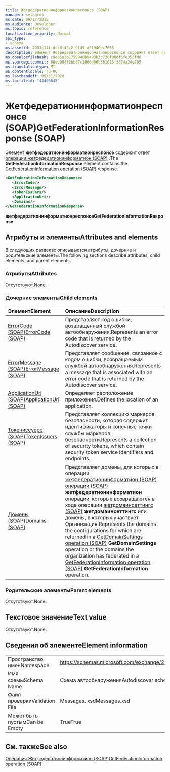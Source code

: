 ```yaml
---
title: Жетфедератионинформатионреспонсе (SOAP)
manager: sethgros
ms.date: 09/17/2015
ms.audience: Developer
ms.topic: reference
localization_priority: Normal
api_type:
- schema
ms.assetid: 2033c14f-dcc8-43c2-9fd9-a51946ec7055
description: Элемент Жетфедератионинформатионреспонсе содержит ответ операции Жетфедератионинформатион (SOAP).
ms.openlocfilehash: c9e65a2b1759946b8493b3c730f08df6fe353fd8
ms.sourcegitcommit: 88ec988f2bb67c1866d06b361615f3674a24e795
ms.translationtype: MT
ms.contentlocale: ru-RU
ms.lasthandoff: 05/31/2020
ms.locfileid: "44460045"
---
```

# <a name="getfederationinformationresponse-soap"></a><span data-ttu-id="24734-103">Жетфедератионинформатионреспонсе (SOAP)</span><span class="sxs-lookup"><span data-stu-id="24734-103">GetFederationInformationResponse (SOAP)</span></span>

<span data-ttu-id="24734-104">Элемент **жетфедератионинформатионреспонсе** содержит ответ [операции жетфедератионинформатион (SOAP)](getfederationinformation-operation-soap.md) .</span><span class="sxs-lookup"><span data-stu-id="24734-104">The **GetFederationInformationResponse** element contains the [GetFederationInformation operation (SOAP)](getfederationinformation-operation-soap.md) response.</span></span> 
  
```XML
<GetFederationInformationResponse>
   <ErrorCode/>
   <ErrorMessage/>
   <TokenIssuers/>
   <ApplicationUri/>
   <Domains/>
</GetFederationInformationResponse>
```

 <span data-ttu-id="24734-105">**жетфедератионинформатионреспонсе**</span><span class="sxs-lookup"><span data-stu-id="24734-105">**GetFederationInformationResponse**</span></span>
## <a name="attributes-and-elements"></a><span data-ttu-id="24734-106">Атрибуты и элементы</span><span class="sxs-lookup"><span data-stu-id="24734-106">Attributes and elements</span></span>

<span data-ttu-id="24734-107">В следующих разделах описываются атрибуты, дочерние и родительские элементы.</span><span class="sxs-lookup"><span data-stu-id="24734-107">The following sections describe attributes, child elements, and parent elements.</span></span>
  
### <a name="attributes"></a><span data-ttu-id="24734-108">Атрибуты</span><span class="sxs-lookup"><span data-stu-id="24734-108">Attributes</span></span>

<span data-ttu-id="24734-109">Отсутствуют.</span><span class="sxs-lookup"><span data-stu-id="24734-109">None.</span></span>
  
### <a name="child-elements"></a><span data-ttu-id="24734-110">Дочерние элементы</span><span class="sxs-lookup"><span data-stu-id="24734-110">Child elements</span></span>

|<span data-ttu-id="24734-111">**Элемент**</span><span class="sxs-lookup"><span data-stu-id="24734-111">**Element**</span></span>|<span data-ttu-id="24734-112">**Описание**</span><span class="sxs-lookup"><span data-stu-id="24734-112">**Description**</span></span>|
|:-----|:-----|
|[<span data-ttu-id="24734-113">ErrorCode (SOAP)</span><span class="sxs-lookup"><span data-stu-id="24734-113">ErrorCode (SOAP)</span></span>](errorcode-soap.md) <br/> |<span data-ttu-id="24734-114">Представляет код ошибки, возвращенный службой автообнаружения.</span><span class="sxs-lookup"><span data-stu-id="24734-114">Represents an error code that is returned by the Autodiscover service.</span></span>  <br/> |
|[<span data-ttu-id="24734-115">ErrorMessage (SOAP)</span><span class="sxs-lookup"><span data-stu-id="24734-115">ErrorMessage (SOAP)</span></span>](errormessage-soap.md) <br/> |<span data-ttu-id="24734-116">Представляет сообщение, связанное с кодом ошибки, возвращаемым службой автообнаружения.</span><span class="sxs-lookup"><span data-stu-id="24734-116">Represents a message that is associated with an error code that is returned by the Autodiscover service.</span></span>  <br/> |
|[<span data-ttu-id="24734-117">ApplicationUri (SOAP)</span><span class="sxs-lookup"><span data-stu-id="24734-117">ApplicationUri (SOAP)</span></span>](applicationuri-soap.md) <br/> |<span data-ttu-id="24734-118">Определяет расположение приложения.</span><span class="sxs-lookup"><span data-stu-id="24734-118">Defines the location of an application.</span></span>  <br/> |
|[<span data-ttu-id="24734-119">Токениссуерс (SOAP)</span><span class="sxs-lookup"><span data-stu-id="24734-119">TokenIssuers (SOAP)</span></span>](tokenissuers-soap.md) <br/> |<span data-ttu-id="24734-120">Представляет коллекцию маркеров безопасности, которая содержит идентификаторы и конечные точки службы маркеров безопасности.</span><span class="sxs-lookup"><span data-stu-id="24734-120">Represents a collection of security tokens, which contain security token service identifiers and endpoints.</span></span>  <br/> |
|[<span data-ttu-id="24734-121">Домены (SOAP)</span><span class="sxs-lookup"><span data-stu-id="24734-121">Domains (SOAP)</span></span>](domains-soap.md) <br/> |<span data-ttu-id="24734-122">Представляет домены, для которых в операции [жетфедератионинформатион (SOAP) операции (SOAP)](getfederationinformation-operation-soap.md) **жетфедератионинформатион** операции, которые возвращаются в ходе операции [жетдомаинсеттингс (SOAP)](getdomainsettings-operation-soap.md) **жетдомаинсеттингс** или домены, в которых участвует Организация.</span><span class="sxs-lookup"><span data-stu-id="24734-122">Represents the domains the configurations for which are returned in a [GetDomainSettings operation (SOAP)](getdomainsettings-operation-soap.md) **GetDomainSettings** operation or the domains the organization has federated in a [GetFederationInformation operation (SOAP)](getfederationinformation-operation-soap.md) **GetFederationInformation** operation.</span></span>  <br/> |
   
### <a name="parent-elements"></a><span data-ttu-id="24734-123">Родительские элементы</span><span class="sxs-lookup"><span data-stu-id="24734-123">Parent elements</span></span>

<span data-ttu-id="24734-124">Отсутствуют.</span><span class="sxs-lookup"><span data-stu-id="24734-124">None.</span></span>
  
## <a name="text-value"></a><span data-ttu-id="24734-125">Текстовое значение</span><span class="sxs-lookup"><span data-stu-id="24734-125">Text value</span></span>

<span data-ttu-id="24734-126">Отсутствуют.</span><span class="sxs-lookup"><span data-stu-id="24734-126">None.</span></span>
  
## <a name="element-information"></a><span data-ttu-id="24734-127">Сведения об элементе</span><span class="sxs-lookup"><span data-stu-id="24734-127">Element information</span></span>

|||
|:-----|:-----|
|<span data-ttu-id="24734-128">Пространство имен</span><span class="sxs-lookup"><span data-stu-id="24734-128">Namespace</span></span>  <br/> |https://schemas.microsoft.com/exchange/2010/Autodiscover  <br/> |
|<span data-ttu-id="24734-129">Имя схемы</span><span class="sxs-lookup"><span data-stu-id="24734-129">Schema Name</span></span>  <br/> |<span data-ttu-id="24734-130">Схема автообнаружения</span><span class="sxs-lookup"><span data-stu-id="24734-130">Autodiscover schema</span></span>  <br/> |
|<span data-ttu-id="24734-131">Файл проверки</span><span class="sxs-lookup"><span data-stu-id="24734-131">Validation File</span></span>  <br/> |<span data-ttu-id="24734-132">Messages. xsd</span><span class="sxs-lookup"><span data-stu-id="24734-132">Messages.xsd</span></span>  <br/> |
|<span data-ttu-id="24734-133">Может быть пустым</span><span class="sxs-lookup"><span data-stu-id="24734-133">Can be Empty</span></span>  <br/> |<span data-ttu-id="24734-134">True</span><span class="sxs-lookup"><span data-stu-id="24734-134">True</span></span>  <br/> |
   
## <a name="see-also"></a><span data-ttu-id="24734-135">См. также</span><span class="sxs-lookup"><span data-stu-id="24734-135">See also</span></span>



[<span data-ttu-id="24734-136">Операция Жетфедератионинформатион (SOAP)</span><span class="sxs-lookup"><span data-stu-id="24734-136">GetFederationInformation operation (SOAP)</span></span>](getfederationinformation-operation-soap.md)

